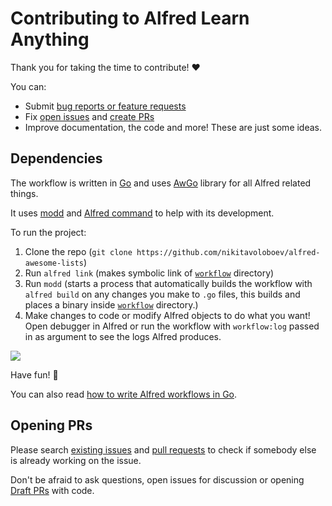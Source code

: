 # Contributing to Alfred Learn Anything

Thank you for taking the time to contribute! ♥️

You can:

- Submit [bug reports or feature requests](../../issues/new/choose)
- Fix [open issues](../../issues) and [create PRs](https://help.github.com/en/github/collaborating-with-issues-and-pull-requests/creating-a-pull-request)
- Improve documentation, the code and more! These are just some ideas.

## Dependencies

The workflow is written in [Go](https://golang.org/) and uses [AwGo](https://github.com/deanishe/awgo#readme) library for all Alfred related things.

It uses [modd](https://github.com/cortesi/modd#readme) and [Alfred command](https://godoc.org/github.com/jason0x43/go-alfred/alfred) to help with its development.

To run the project:

1. Clone the repo (`git clone https://github.com/nikitavoloboev/alfred-awesome-lists`)
2. Run `alfred link` (makes symbolic link of [`workflow`](workflow) directory)
3. Run `modd` (starts a process that automatically builds the workflow with `alfred build` on any changes you make to `.go` files, this builds and places a binary inside [`workflow`](workflow) directory.)
4. Make changes to code or modify Alfred objects to do what you want! Open debugger in Alfred or run the workflow with `workflow:log` passed in as argument to see the logs Alfred produces.

![](https://i.imgur.com/FFYOecx.png)

Have fun! 🚀

You can also read [how to write Alfred workflows in Go](https://medium.com/@nikitavoloboev/writing-alfred-workflows-in-go-2a44f62dc432).

## Opening PRs

Please search [existing issues](../../issues/) and [pull requests](../../pulls/) to check if somebody else is already working on the issue.

Don't be afraid to ask questions, open issues for discussion or opening [Draft PRs](https://github.blog/2019-02-14-introducing-draft-pull-requests/) with code.
